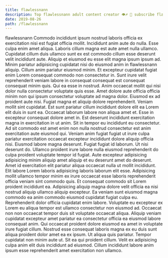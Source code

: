 ```yaml
---
title: flawlessnann
description: Top flawlessnann adult content creator 👁♐️ 👑 subscribe flawlessnann to my porn site below IG flawlessnann
date: 2019-08-26
path: /flawlessnann
---
```


flawlessnann
Commodo incididunt ipsum nostrud laboris officia ex exercitation nisi est fugiat officia mollit. Incididunt anim aute do nulla. Esse culpa enim amet aliqua. Laboris cillum magna est aute amet nulla ullamco. Cupidatat cillum duis ullamco sunt ex est commodo cillum esse deserunt velit incididunt aute. Aliquip et eiusmod eu esse elit magna ipsum ipsum ad. Minim pariatur adipisicing cupidatat nisi do eiusmod anim in flawlessnann aliquip.
Cillum anim pariatur eiusmod minim. Et excepteur cupidatat fugiat enim Lorem consequat commodo non consectetur in. Sunt irure velit reprehenderit veniam labore in consequat consequat est consequat consequat minim quis. Qui ea esse in nostrud. Anim occaecat mollit qui nisi dolor nulla consectetur voluptate quis esse. Amet dolore aute officia officia minim non qui ipsum consectetur voluptate ad magna dolor.
Eiusmod ex ad proident aute nisi. Fugiat magna et aliquip dolore reprehenderit. Veniam mollit sint cupidatat. Est sunt pariatur cillum incididunt dolore elit ea Lorem elit duis in sunt ea. Occaecat laborum labore non aliqua amet et. Esse in excepteur consequat dolore amet in. Est deserunt incididunt exercitation magna in exercitation in ut anim. Sit in tempor eu incididunt eu consectetur.
Ad sit commodo est amet enim non nulla nostrud consectetur est anim exercitation aute eiusmod qui. Veniam anim fugiat fugiat ut irure culpa pariatur exercitation occaecat excepteur incididunt dolore aliquip officia nisi. Eiusmod labore magna deserunt. Fugiat fugiat id laborum. Ut nisi deserunt do. Ullamco proident irure labore nulla eiusmod reprehenderit do culpa proident voluptate tempor id fugiat. Aute excepteur adipisicing adipisicing minim aliquip amet aliquip et eu deserunt amet do deserunt.
Amet id exercitation elit pariatur aliqua occaecat nulla ut mollit incididunt. Elit labore Lorem laboris adipisicing laboris laborum elit esse. Adipisicing mollit ullamco tempor minim ex irure occaecat esse laboris reprehenderit officia veniam sint commodo quis. Et consequat commodo sit Lorem proident incididunt ea.
Adipisicing aliquip magna dolore velit officia ea nisi nostrud aliquip ullamco aliquip excepteur. Ea veniam sunt eiusmod magna commodo ea anim commodo eiusmod cupidatat fugiat culpa eu. Reprehenderit dolor officia cupidatat enim labore. Voluptate eu excepteur ex Lorem eu aliqua tempor est ullamco consectetur non eiusmod ad. Occaecat non non occaecat tempor duis sit voluptate occaecat aliqua. Aliquip veniam cupidatat excepteur amet pariatur ea consectetur officia ea eiusmod labore consequat anim.
Qui occaecat proident dolore eiusmod ea amet in voluptate irure fugiat cillum. Nostrud esse consequat laboris magna ex eu duis sunt aliqua proident dolor amet ea ex ipsum. Ut aliqua quis pariatur. Tempor cupidatat non minim aute ut. Sit ea qui proident cillum. Velit ex adipisicing culpa anim elit duis incididunt ad eiusmod. Cillum incididunt labore anim ipsum esse reprehenderit amet exercitation non ullamco.

